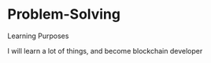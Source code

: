 # Problem-Solving
Learning Purposes

I will learn a lot of things, and become blockchain developer 

